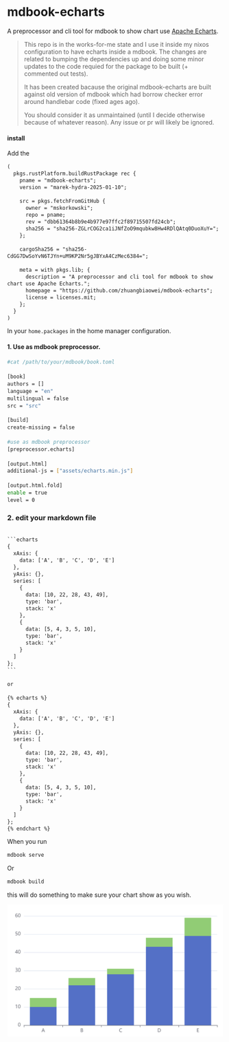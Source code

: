 # mdbook-echarts
A preprocessor and cli tool for mdbook to show chart use [Apache Echarts](https://echarts.apache.org/).

> This repo is in the works-for-me state and I use it inside my nixos configuration to have echarts inside a mdbook.
> The changes are related to bumping the dependencies up and doing some minor updates to the code requied for the package
> to be built (+ commented out tests).
>
> It has been created bacause the original mdbook-echarts are built against old version of mdbook which had borrow checker
> error around handlebar code (fixed ages ago). 
> 
> You should consider it as unmaintained (until I decide otherwise because of whatever reason). Any issue or pr will likely be
> ignored.

#### install

Add the

```
(
  pkgs.rustPlatform.buildRustPackage rec {
    pname = "mdbook-echarts";
    version = "marek-hydra-2025-01-10";

    src = pkgs.fetchFromGitHub {
      owner = "mskorkowski";
      repo = pname;
      rev = "dbb61364b8b9e4b977e97ffc2f89715507fd24cb";
      sha256 = "sha256-ZGLrCOG2ca1iJNfZoO9mqubkw8Hw4RDlQAtq0DuoXuY=";
    };

    cargoSha256 = "sha256-CdGG7DwSoYvN6TJYn+uM9KP2Nr5gJBYxA4CzMec6384=";

    meta = with pkgs.lib; {
      description = "A preprocessor and cli tool for mdbook to show chart use Apache Echarts.";
      homepage = "https://github.com/zhuangbiaowei/mdbook-echarts";
      license = licenses.mit;
    };
  }
)
```

In your `home.packages` in the home manager configuration.

#### 1. Use as mdbook preprocessor.

```bash
#cat /path/to/your/mdbook/book.toml

[book]
authors = []
language = "en"
multilingual = false
src = "src"

[build]
create-missing = false

#use as mdbook preprocessor
[preprocessor.echarts]

[output.html]
additional-js = ["assets/echarts.min.js"]

[output.html.fold]
enable = true
level = 0

```

### 2. edit your markdown file
````text

```echarts
{
  xAxis: {
    data: ['A', 'B', 'C', 'D', 'E']
  },
  yAxis: {},
  series: [
    {
      data: [10, 22, 28, 43, 49],
      type: 'bar',
      stack: 'x'
    },
    {
      data: [5, 4, 3, 5, 10],
      type: 'bar',
      stack: 'x'
    }
  ]
};
```

or 

{% echarts %}
{
  xAxis: {
    data: ['A', 'B', 'C', 'D', 'E']
  },
  yAxis: {},
  series: [
    {
      data: [10, 22, 28, 43, 49],
      type: 'bar',
      stack: 'x'
    },
    {
      data: [5, 4, 3, 5, 10],
      type: 'bar',
      stack: 'x'
    }
  ]
};
{% endchart %}

````


When you run 
```bash
mdbook serve
```
Or
```bash
mdbook build
```
this will do something to make sure your chart show as you wish.


![demo](./demo.png)

